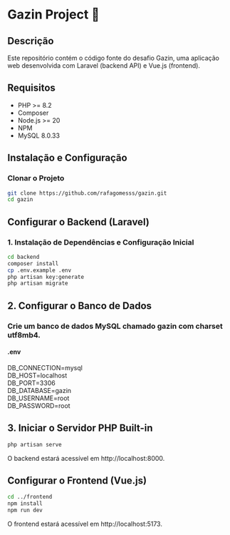 # Gazin Project 🚀

## Descrição
Este repositório contém o código fonte do desafio Gazin, uma aplicação web desenvolvida com Laravel (backend API) e Vue.js (frontend).

## Requisitos

- PHP >= 8.2
- Composer
- Node.js >= 20
- NPM
- MySQL 8.0.33

## Instalação e Configuração

### Clonar o Projeto

```bash
git clone https://github.com/rafagomesss/gazin.git
cd gazin
```
## Configurar o Backend (Laravel)
### 1. Instalação de Dependências e Configuração Inicial

```bash
cd backend
composer install
cp .env.example .env
php artisan key:generate
php artisan migrate
```

## 2. Configurar o Banco de Dados
### Crie um banco de dados MySQL chamado gazin com charset utf8mb4.
#### .env

DB_CONNECTION=mysql  
DB_HOST=localhost  
DB_PORT=3306  
DB_DATABASE=gazin  
DB_USERNAME=root  
DB_PASSWORD=root  


## 3. Iniciar o Servidor PHP Built-in

```bash
php artisan serve
```

O backend estará acessível em http://localhost:8000.

## Configurar o Frontend (Vue.js)

```bash
cd ../frontend
npm install
npm run dev
```
O frontend estará acessível em http://localhost:5173.
